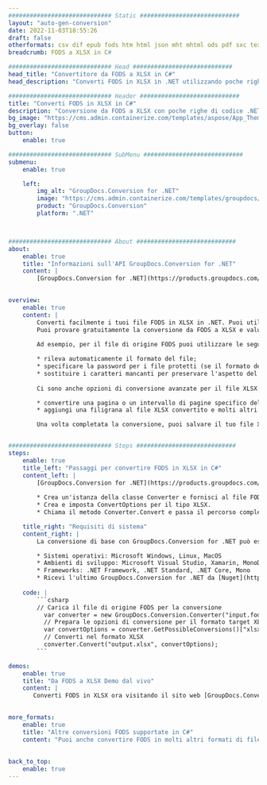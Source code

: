 ```yaml
---
############################# Static ############################
layout: "auto-gen-conversion"
date: 2022-11-03T18:55:26
draft: false
otherformats: csv dif epub fods htm html json mht mhtml ods pdf sxc tex tsv xlam xls xlsb xlsm xlsx xlt xltm xltx xml xps
breadcrumb: FODS a XLSX in C#

############################# Head ############################
head_title: "Convertitore da FODS a XLSX in C#"
head_description: "Converti FODS in XLSX in .NET utilizzando poche righe di codice. Utilizza l'API di conversione dei documenti di GroupDocs per convertire oltre 160 formati di file."

############################# Header ############################
title: "Converti FODS in XLSX in C#"
description: "Conversione da FODS a XLSX con poche righe di codice .NET"
bg_image: "https://cms.admin.containerize.com/templates/aspose/App_Themes/V3/images/bg/header1.png"
bg_overlay: false
button:
    enable: true

############################# SubMenu ############################
submenu:
    enable: true

    left:
        img_alt: "GroupDocs.Conversion for .NET"
        image: "https://cms.admin.containerize.com/templates/groupdocs/images/product-logos/90x90-noborder/groupdocs-conversion-net.png"
        product: "GroupDocs.Conversion"
        platform: ".NET"



############################# About ############################
about:
    enable: true
    title: "Informazioni sull'API GroupDocs.Conversion for .NET"
    content: |
        [GroupDocs.Conversion for .NET](https://products.groupdocs.com/conversion/net/) può essere utilizzato per convertire Microsoft Word, Excel, PowerPoint, PDF, Visio e altri formati. GroupDocs.Conversion è un'API standalone adatta per sistemi interni e back-end in cui sono richieste prestazioni elevate. Non dipende da alcun software come Microsoft o Open Office.
    

overview:
    enable: true
    content: |
        Converti facilmente i tuoi file FODS in XLSX in .NET. Puoi utilizzare solo un paio di righe di codice C# in qualsiasi piattaforma a tua scelta come: Windows, Linux, macOS.
        Puoi provare gratuitamente la conversione da FODS a XLSX e valutare la qualità dei risultati della conversione. Insieme a semplici scenari di conversione di file, puoi provare opzioni più avanzate per caricare il file di origine FODS e per salvare il risultato di output XLSX. 
        
        Ad esempio, per il file di origine FODS puoi utilizzare le seguenti opzioni di caricamento:

        * rileva automaticamente il formato del file;
        * specificare la password per i file protetti (se il formato del file lo supporta);
        * sostituire i caratteri mancanti per preservare l'aspetto del documento.
        
        Ci sono anche opzioni di conversione avanzate per il file XLSX:

        * convertire una pagina o un intervallo di pagine specifico del documento;
        * aggiungi una filigrana al file XLSX convertito e molti altri.

        Una volta completata la conversione, puoi salvare il tuo file XLSX nel percorso del file locale o in qualsiasi archivio di terze parti come FTP, Amazon S3, Google Drive, Dropbox ecc. Nota: per convertire FODS in {{ TO}} non è necessario alcun software aggiuntivo installato, come MS Office, Open Office, Adobe Acrobat Reader ecc.


############################# Steps ############################
steps:
    enable: true
    title_left: "Passaggi per convertire FODS in XLSX in C#"
    content_left: |
        [GroupDocs.Conversion for .NET](https://products.groupdocs.com/conversion/net/) consente agli sviluppatori di convertire facilmente un file FODS in XLSX con poche righe di codice.
        
        * Crea un'istanza della classe Converter e fornisci al file FODS il percorso completo
        * Crea e imposta ConvertOptions per il tipo XLSX.
        * Chiama il metodo Converter.Convert e passa il percorso completo e il formato (XLSX) come parametro

    title_right: "Requisiti di sistema"
    content_right: |
        La conversione di base con GroupDocs.Conversion for .NET può essere eseguita in pochi semplici passaggi. Le nostre API sono supportate su tutte le principali piattaforme e sistemi operativi. Prima di eseguire il codice seguente, assicurati di avere i seguenti prerequisiti installati sul tuo sistema.

        * Sistemi operativi: Microsoft Windows, Linux, MacOS
        * Ambienti di sviluppo: Microsoft Visual Studio, Xamarin, MonoDevelop
        * Frameworks: .NET Framework, .NET Standard, .NET Core, Mono
        * Ricevi l'ultimo GroupDocs.Conversion for .NET da [Nuget](https://www.nuget.org/packages/groupdocs.conversion)
         
    code: |
        ```csharp    
        // Carica il file di origine FODS per la conversione
          var converter = new GroupDocs.Conversion.Converter("input.fods");
          // Prepara le opzioni di conversione per il formato target XLSX
          var convertOptions = converter.GetPossibleConversions()["xlsx"].ConvertOptions;
          // Converti nel formato XLSX
          converter.Convert("output.xlsx", convertOptions);
        ```

demos:
    enable: true
    title: "Da FODS a XLSX Demo dal vivo"
    content: |
       Converti FODS in XLSX ora visitando il sito web [GroupDocs.Conversion App](https://products.groupdocs.app/conversion/family). La demo online presenta i seguenti vantaggi
          

more_formats:
    enable: true
    title: "Altre conversioni FODS supportate in C#"
    content: "Puoi anche convertire FODS in molti altri formati di file. Si prega di consultare l'elenco di seguito."
       
       
back_to_top:
    enable: true
---
```

